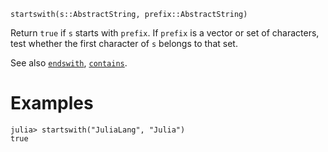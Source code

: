 ```
startswith(s::AbstractString, prefix::AbstractString)
```

Return `true` if `s` starts with `prefix`. If `prefix` is a vector or set of characters, test whether the first character of `s` belongs to that set.

See also [`endswith`](@ref), [`contains`](@ref).

# Examples

```jldoctest
julia> startswith("JuliaLang", "Julia")
true
```
